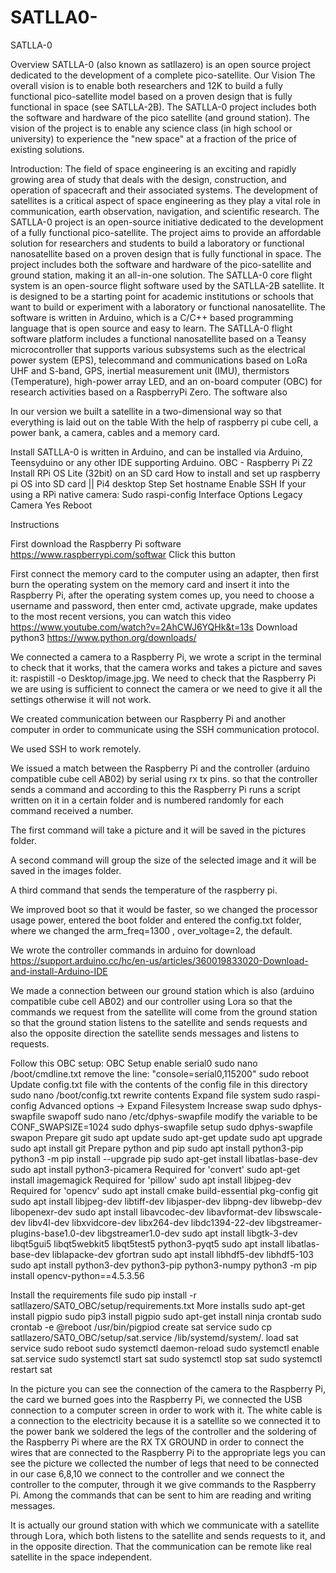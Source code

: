# SATLLA0-

SATLLA-0 

Overview
SATLLA-0 (also known as satllazero) is an open source project dedicated to the development of a complete pico-satellite.
Our Vision
The overall vision is to enable both researchers and 12K to build a fully functional pico-satellite model based on a proven design that is fully functional in space (see SATLLA-2B). The SATLLA-0 project includes both the software and hardware of the pico satellite (and ground station). The vision of the project is to enable any science class (in high school or university) to experience the "new space" at a fraction of the price of existing solutions.

Introduction:
The field of space engineering is an exciting and rapidly growing area of study that deals with the design, construction, and operation of spacecraft and their associated systems. The development of satellites is a critical aspect of space engineering as they play a vital role in communication, earth observation, navigation, and scientific research.
The SATLLA-0 project is an open-source initiative dedicated to the development of a fully functional pico-satellite. The project aims to provide an affordable solution for researchers and students to build a laboratory or functional nanosatellite based on a proven design that is fully functional in space. The project includes both the software and hardware of the pico-satellite and ground station, making it an all-in-one solution.
The SATLLA-0 core flight system is an open-source flight software used by the SATLLA-2B satellite. It is designed to be a starting point for academic institutions or schools that want to build or experiment with a laboratory or functional nanosatellite. The software is written in Arduino, which is a C/C++ based programming language that is open source and easy to learn.
The SATLLA-0 flight software platform includes a functional nanosatellite based on a Teansy microcontroller that supports various subsystems such as the electrical power system (EPS), telecommand and communications based on LoRa UHF and S-band, GPS, inertial measurement unit (IMU), thermistors (Temperature), high-power array LED, and an on-board computer (OBC) for research activities based on a RaspberryPi Zero. The software also

In our version we built a satellite in a two-dimensional way so that everything is laid out on the table
With the help of raspberry pi cube cell, a power bank, a camera, cables and a memory card. 

Install
SATLLA-0 is written in Arduino, and can be installed via Arduino, Teensyduino or any other IDE supporting Arduino.
OBC - Raspberry Pi Z2
Install RPi OS Lite (32bit) on an SD card How to install and set up raspberry pi OS into SD card  || Pi4 desktop Step
Set hostname
Enable SSH
If your using a RPi native camera:
Sudo raspi-config
Interface Options
Legacy Camera
Yes
Reboot


Instructions

First download the Raspberry Pi software  https://www.raspberrypi.com/softwar
Click this button    

First connect the memory card to the computer using an adapter, then first burn the operating system on the memory card and insert it into the Raspberry Pi, after the operating system comes up, you need to choose a username and password, then enter cmd, activate upgrade, make updates to the most recent versions, you can watch this video
 https://www.youtube.com/watch?v=2AhCWJ6YQHk&t=13s
Download python3 https://www.python.org/downloads/

We connected a camera to a Raspberry Pi, we wrote a script in the terminal to check that it works, that the camera works and takes a picture and saves it:  raspistill -o Desktop/image.jpg.
We need to check that the Raspberry Pi we are using is sufficient to connect the camera or we need to give it all the settings otherwise it will not work.

We created communication between our Raspberry Pi and another computer in order to communicate using the SSH communication protocol.

We used SSH to work remotely.

We issued a match between the Raspberry Pi and the controller (arduino compatible cube cell AB02) by serial using rx tx pins. so that the controller sends a command and according to this the Raspberry Pi runs a script written on it in a certain folder and is numbered randomly for each command received a number.

The first command will take a picture and it will be saved in the pictures folder.

A second command will group the size of the selected image and it will be saved in the images folder.

A third command that sends the temperature of the raspberry pi.

We improved boot so that it would be faster, so we changed the processor usage power, entered the boot folder and entered the config.txt folder, where we changed the arm_freq=1300 , over_voltage=2, the default.


 We wrote the controller commands in arduino for download
https://support.arduino.cc/hc/en-us/articles/360019833020-Download-and-install-Arduino-IDE 



We made a connection between our ground station which is also (arduino compatible cube cell AB02) and our controller using Lora so that the commands we request from the satellite will come from the ground station so that the ground station listens to the satellite and sends requests and also the opposite direction the satellite sends messages and listens to requests.





Follow this OBC setup:
OBC Setup
enable serial0
sudo nano /boot/cmdline.txt
remove the line: "console=serial0,115200"
sudo reboot
Update config.txt file with the contents of the config file in this directory
sudo nano /boot/config.txt
rewrite contents
Expand file system
sudo raspi-config
Advanced options -> Expand Filesystem
Increase swap
sudo dphys-swapfile swapoff
sudo nano /etc/dphys-swapfile
modify the variable to be CONF_SWAPSIZE=1024
sudo dphys-swapfile setup
sudo dphys-swapfile swapon
Prepare git
sudo apt update
sudo apt-get update
sudo apt upgrade
sudo apt install git
Prepare python and pip
sudo apt install python3-pip
python3 -m pip install --upgrade pip
sudo apt-get install libatlas-base-dev
sudo apt install python3-picamera
Required for 'convert'
sudo apt-get install imagemagick
Required for 'pillow'
sudo apt install libjpeg-dev
Required for 'opencv'
sudo apt install cmake build-essential pkg-config git
sudo apt install libjpeg-dev libtiff-dev libjasper-dev libpng-dev libwebp-dev libopenexr-dev
sudo apt install libavcodec-dev libavformat-dev libswscale-dev libv4l-dev libxvidcore-dev libx264-dev libdc1394-22-dev libgstreamer-plugins-base1.0-dev libgstreamer1.0-dev
sudo apt install libgtk-3-dev libqt5gui5 libqt5webkit5 libqt5test5 python3-pyqt5
sudo apt install libatlas-base-dev liblapacke-dev gfortran
sudo apt install libhdf5-dev libhdf5-103
sudo apt install python3-dev python3-pip python3-numpy
python3 -m pip install opencv-python==4.5.3.56


Install the requirements file
sudo pip install -r satllazero/SAT0_OBC/setup/requirements.txt
More installs
sudo apt-get install pigpio
sudo pip3 install pigpio
sudo apt-get install ninja
crontab
sudo crontab -e
@reboot /usr/bin/pigpiod
create sat service
sudo cp satllazero/SAT0_OBC/setup/sat.service /lib/systemd/system/.
load sat service
sudo reboot
sudo systemctl daemon-reload
sudo systemctl enable sat.service
sudo systemctl start sat
sudo systemctl stop sat
sudo systemctl restart sat
















In the picture you can see the connection of the camera to the Raspberry Pi, the card we burned goes into the Raspberry Pi, we connected the USB connection to a computer screen in order to work with it. The white cable is a connection to the electricity because it is a satellite so we connected it to the power bank we soldered the legs of the controller and the soldering of the Raspberry Pi where are the RX TX GROUND in order to connect the wires that are connected to the Raspberry Pi to the appropriate legs you can see the picture we collected the number of legs that need to be connected in our case 6,8,10 we connect to the controller and we connect the controller to the computer, through it we give commands to the Raspberry Pi. Among the commands that can be sent to him are reading and writing messages.







 


It is actually our ground station with which we communicate with a satellite through Lora, which both listens to the satellite and sends requests to it, and in the opposite direction. That the communication can be remote like real satellite in the space independent.

